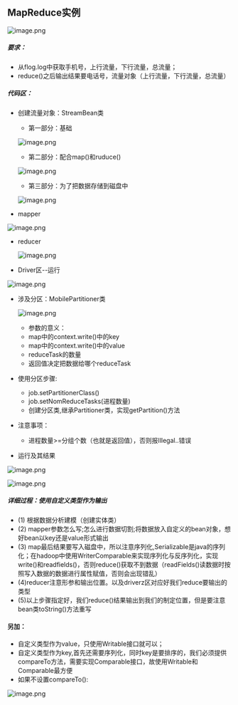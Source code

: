 ## MapReduce实例

![image.png](https://upload-images.jianshu.io/upload_images/14466577-6a4e69e895734439.png?imageMogr2/auto-orient/strip%7CimageView2/2/w/1240)

##### 要求：
* 从flog.log中获取手机号，上行流量，下行流量，总流量；
* reduce()之后输出结果要电话号，流量对象（上行流量，下行流量，总流量）
##### 代码区：
* 创建流量对象：StreamBean类
  * 第一部分：基础

  ![image.png](https://upload-images.jianshu.io/upload_images/14466577-3e0633c00eff8538.png?imageMogr2/auto-orient/strip%7CimageView2/2/w/1240)
  
  * 第二部分：配合map()和ruduce()
  
  ![image.png](https://upload-images.jianshu.io/upload_images/14466577-eee1f9e5be912b12.png?imageMogr2/auto-orient/strip%7CimageView2/2/w/1240)
  
   * 第三部分：为了把数据存储到磁盘中
   
   ![image.png](https://upload-images.jianshu.io/upload_images/14466577-e1bc7af4f29d90e2.png?imageMogr2/auto-orient/strip%7CimageView2/2/w/1240)
  
*  mapper

  ![image.png](https://upload-images.jianshu.io/upload_images/14466577-402a64f5f1608bc3.png?imageMogr2/auto-orient/strip%7CimageView2/2/w/1240)

* reducer

  ![image.png](https://upload-images.jianshu.io/upload_images/14466577-04f84b35283b73d2.png?imageMogr2/auto-orient/strip%7CimageView2/2/w/1240)
  
* Driver区--运行

 ![image.png](https://upload-images.jianshu.io/upload_images/14466577-46ff514b5a5f3331.png?imageMogr2/auto-orient/strip%7CimageView2/2/w/1240)
 
* 涉及分区：MobilePartitioner类
  
   ![image.png](https://upload-images.jianshu.io/upload_images/14466577-0b45be4d24e6f167.png?imageMogr2/auto-orient/strip%7CimageView2/2/w/1240)
   
   * 参数的意义：
   * map中的context.write()中的key
   * map中的context.write()中的value
   * reduceTask的数量
   * 返回值决定把数据给哪个reduceTask
* 使用分区步骤:
   * job.setPartitionerClass()
   * job.setNomReduceTasks(进程数量)
   * 创建分区类,继承Partitioner类，实现getPartition()方法
* 注意事项：
   * 进程数量>=分组个数（也就是返回值），否则报Illegal..错误
* 运行及其结果

 ![image.png](https://upload-images.jianshu.io/upload_images/14466577-6af9ab338b66397f.png?imageMogr2/auto-orient/strip%7CimageView2/2/w/1240)

 ![image.png](https://upload-images.jianshu.io/upload_images/14466577-85ac2a7b88d00cfa.png?imageMogr2/auto-orient/strip%7CimageView2/2/w/1240)


 ##### 详细过程：使用自定义类型作为输出
* (1) 根据数据分析建模（创建实体类）
* (2) mapper参数怎么写;怎么进行数据切割;将数据放入自定义的bean对象，想好bean以key还是value形式输出
* (3) map最后结果要写入磁盘中，所以注意序列化,Serializable是java的序列化；在hadoop中使用WriterComparable来实现序列化与反序列化，实现write()和readfields()，否则reduce()获取不到数据（readFields()读数据时按照写入数据的数据进行属性赋值，否则会出现错乱）
* (4)reducer注意形参和输出位置。以及driverz区对应好我们reduce要输出的类型
* (5)以上步骤指定好，我们reduce()结果输出到我们的制定位置，但是要注意bean类toString()方法重写

#### 另加：
* 自定义类型作为value，只使用Writable接口就可以；
* 自定义类型作为key,首先还需要序列化，同时key是要排序的，我们必须提供compareTo方法，需要实现Comparable接口，故使用Writable和Comparable最方便
 * 如果不设置compareTo():
 
 ![image.png](https://upload-images.jianshu.io/upload_images/14466577-21440808d779ea7f.png?imageMogr2/auto-orient/strip%7CimageView2/2/w/1240)